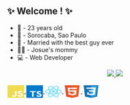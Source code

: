 ## ✨ Welcome ! ✨

<ul>
  <li>🎂 - 23 years old</li>
  <li>📍 - Sorocaba, Sao Paulo </li>
  <li>💍 - Married with the best guy ever</li>
  <li>👶🏻 - Josue's mommy </li>
  <li> 💻 - Web Developer</li>
</ul>

<div align="center">
  <a href="https://github.com/laurentoliveira">
  <img height="180em" src="https://github-readme-stats.vercel.app/api?username=laurentoliveira&show_icons=true&theme=tokyonight&include_all_commits=true&count_private=true"/>
  <img height="180em" src="https://github-readme-stats.vercel.app/api/top-langs/?username=laurentoliveira&layout=compact&langs_count=7&theme=tokyonight"/>
</div>
  
  <div style="display: inline_block"><br>
  <img align="center" alt="Js" height="30" width="40" src="https://raw.githubusercontent.com/devicons/devicon/master/icons/javascript/javascript-plain.svg">
  <img align="center" alt="Ts" height="30" width="40" src="https://raw.githubusercontent.com/devicons/devicon/master/icons/typescript/typescript-plain.svg">
  <img align="center" alt="React" height="30" width="40" src="https://raw.githubusercontent.com/devicons/devicon/master/icons/react/react-original.svg">
  <img align="center" alt="HTML" height="30" width="40" src="https://raw.githubusercontent.com/devicons/devicon/master/icons/html5/html5-original.svg">
  <img align="center" alt="CSS" height="30" width="40" src="https://raw.githubusercontent.com/devicons/devicon/master/icons/css3/css3-original.svg">
 
</div>
  
  ##
  
  
